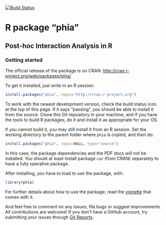[![Build Status](https://travis-ci.org/heliosdrm/phia.svg?branch=master)](https://travis-ci.org/heliosdrm/phia)

# R package &ldquo;phia&rdquo;
## Post-hoc Interaction Analysis in R
### Getting started

The official release of the package is on CRAN:
http://cran.r-project.org/web/packages/phia/

To get it installed, just write in an R session:

```R
install.packages("phia", repos="http://cran.r-project.org")
```

To work with the newest development version, check the build status icon at the top of this page. If it says &ldquo;passing&rdquo;, you should be able to install it from the source. Clone this Git repository in your machine, and if you have the tools to build R packages, do it and install it as appropriate for your OS.

If you cannot build it, you may still install it from an R session. Set the working directory to the parent folder where `phia` is copied, and then do:

```R
install.packages("phia", repos=NULL, type="source")
```

In this case, the package dependencies and the PDF docs will not be installed. You should at least install package `car` (from CRAN) separately to have a  fully operative package.

After installing, you have to load to use the package, with:

```R
library(phia)
```

For further details about how to use the package, read the [vignette](http://cran.r-project.org/web/packages/phia/vignettes/phia.pdf) that comes with it.

And feel free to comment on any issues, file bugs or suggest improvements. All contributions are welcome! If you don't have a GitHub account, try submitting your issues through [Git Reports](https://gitreports.com/issue/heliosdrm/phia).
